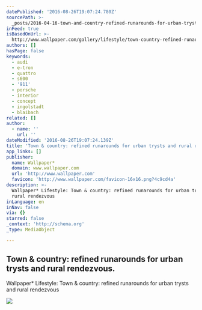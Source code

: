 ```yaml
---
datePublished: '2016-08-26T19:07:24.780Z'
sourcePath: >-
  _posts/2016-04-16-town-and-country-refined-runarounds-for-urban-trysts-and-rura.md
inFeed: true
isBasedOnUrl: >-
  http://www.wallpaper.com/gallery/lifestyle/town-country-refined-runarounds-for-urban-trysts-and-cool-cruisers-for-rural-rendezvous
authors: []
hasPage: false
keywords:
  - audi
  - e-tron
  - quattro
  - s600
  - '911'
  - porsche
  - interior
  - concept
  - ingolstadt
  - blaibach
related: []
author:
  - name: ''
    url: ''
dateModified: '2016-08-26T19:07:24.139Z'
title: 'Town & country: refined runarounds for urban trysts and rural rendezvous.'
app_links: []
publisher:
  name: Wallpaper*
  domain: www.wallpaper.com
  url: 'http://www.wallpaper.com'
  favicon: 'http://www.wallpaper.com/favicon-16x16.png?4c9cd4a'
description: >-
  Wallpaper* Lifestyle: Town & country: refined runarounds for urban trysts and
  rural rendezvous
inLanguage: en
inNav: false
via: {}
starred: false
_context: 'http://schema.org'
_type: MediaObject

---
```

<article style=""><h1>Town &amp; country: refined runarounds for urban trysts and rural rendezvous.</h1><p>Wallpaper* Lifestyle: Town &amp; country: refined runarounds for urban trysts and rural rendezvous</p><img src="https://s3-us-west-2.amazonaws.com/the-grid-img/p/67616b57e52f304982348fff1148d21129e829dc.jpg" /></article>